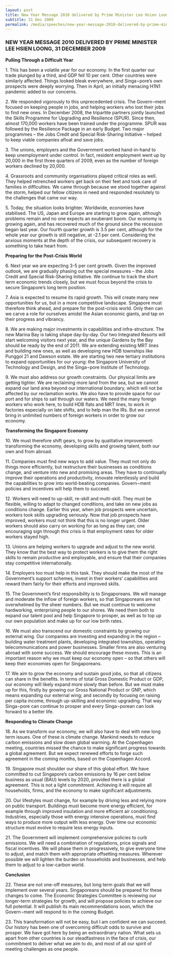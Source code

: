 ```yaml
---
layout: post
title: New Year Message 2010 delivered by Prime Minister Lee Hsien Loong, 31 December 2009
subtitle: 31 Dec 2009
permalink: /media/speeches/new-year-message-2010-delivered-by-prime-minister-lee-hsien-loong-31-december-2009
---
```


### NEW YEAR MESSAGE 2010 DELIVERED BY PRIME MINISTER LEE HSIEN LOONG, 31 DECEMBER 2009

**Pulling Through a Difficult Year**

1\. This has been a volatile year for our economy. In the first quarter our trade plunged by a third, and GDP fell 10 per cent. Other countries were similarly affected. Things looked bleak everywhere, and Singa¬pore’s own prospects were deeply worrying. Then in April, an initially menacing H1N1 pandemic added to our concerns.

2\. We responded vigorously to this unprecedented crisis. The Govern¬ment focused on keeping people in jobs, and helping workers who lost their jobs to find new ones. In December 2008, the tripartite partners jointly launched the Skills Programme for Upgrading and Resilience (SPUR). Since then, almost 170,000 workers have been trained under the programme. SPUR was followed by the Resilience Package in an early Budget. Two major programmes – the Jobs Credit and Special Risk-Sharing Initiative – helped to keep viable companies afloat and save jobs.

3\. The unions, employers and the Government worked hand-in-hand to keep unemployment under control. In fact, resident employment went up by 20,000 in the first three quarters of 2009, even as the number of foreign workers declined by 20,000.

4\. Grassroots and community organisations played critical roles as well. They helped retrenched workers get back on their feet and took care of families in difficulties. We came through because we stood together against the storm, helped our fellow citizens in need and responded resolutely to the challenges that came our way.

5\. Today, the situation looks brighter. Worldwide, economies have stabilised. The US, Japan and Europe are starting to grow again, although problems remain and no one expects an exuberant boom. Our economy is growing again, and has recovered much of the ground since the recession began last year. Our fourth quarter growth is 3.5 per cent, although for the whole year our growth is still negative, at -2.1 per cent. Considering the anxious moments at the depth of the crisis, our subsequent recovery is something to take heart from.

**Preparing for the Post-Crisis World**

6\. Next year we are expecting 3-5 per cent growth. Given the improved outlook, we are gradually phasing out the special measures – the Jobs Credit and Special Risk-Sharing Initiative. We continue to track the short term economic trends closely, but we must focus beyond the crisis to secure Singapore’s long term position.

7\. Asia is expected to resume its rapid growth. This will create many new opportunities for us, but in a more competitive landscape. Singapore must therefore think ahead, and prepare for the post-crisis world. Only then can we carve a role for ourselves amidst the Asian economic giants, and tap on their progress and vibrancy.

8\. We are making major investments in capabilities and infra-structure. The new Marina Bay is taking shape day-by-day. Our two Integrated Resorts will start welcoming visitors next year, and the unique Gardens by the Bay should be ready by the end of 2011. We are extending existing MRT lines and building new ones, as well as developing new HDB townships like Punggol 21 and Dawson estate. We are starting two new tertiary institutions to expand opportunities for our young: the Singapore University of Technology and Design, and the Singa¬pore Institute of Technology.

9\. We must also address our growth constraints. Our physical limits are getting tighter. We are reclaiming more land from the sea, but we cannot expand our land area beyond our international boundary, which will not be affected by our reclamation works. We also have to provide space for our port and for ships to sail through our waters. We need the many foreign workers who work here, to build HDB flats and MRT lines, to work in factories especially on late shifts, and to help man the IRs. But we cannot bring in unlimited numbers of foreign workers in order to grow our economy.

**Transforming the Singapore Economy**

10\. We must therefore shift gears, to grow by qualitative improvement: transforming the economy, developing skills and growing talent, both our own and from abroad.

11\. Companies must find new ways to add value. They must not only do things more efficiently, but restructure their businesses as conditions change, and venture into new and promising areas. They have to continually improve their operations and productivity, innovate relentlessly and build the capabilities to grow into world-beating companies. Govern¬ment policies and incentives will help them to succeed.

12\. Workers will need to up-skill, re-skill and multi-skill. They must be flexible, willing to adapt to changed conditions, and take on new jobs as conditions change. Earlier this year, when job prospects were uncertain, workers took skills upgrading seriously. Now that job prospects have improved, workers must not think that this is no longer urgent. Older workers should also carry on working for as long as they can; one encouraging sign through this crisis is that employment rates for older workers stayed high.

13\. Unions are helping workers to upgrade and adjust to the new world. They know that the best way to protect workers is to give them the right skills to remain productive and employable, and ensure that their companies stay competitive internationally.

14\. Employers too must help in this task. They should make the most of the Government’s support schemes, invest in their workers’ capabilities and reward them fairly for their efforts and improved skills.

15\. The Government’s first responsibility is to Singaporeans. We will manage and moderate the inflow of foreign workers, so that Singaporeans are not overwhelmed by the sheer numbers. But we must continue to welcome hardworking, enterprising people to our shores. We need them both to expand our talent pool and help Singapore to prosper, as well as to top up our own population and make up for our low birth rates.

16\. We must also transcend our domestic constraints by growing our external wing. Our companies are investing and expanding in the region – building water treatment plants, developing integrated townships, operating telecommunications and power businesses. Smaller firms are also venturing abroad with some success. We should encourage these moves. This is an important reason why we must keep our economy open – so that others will keep their economies open for Singaporeans.

17\. We aim to grow the economy and sustain good jobs, so that all citizens can share in the benefits. In terms of total Gross Domestic Product or GDP, our economy will likely expand more slowly than before. But we must make up for this, firstly by growing our Gross National Product or GNP, which means expanding our external wing; and secondly by focusing on raising per capita income, through up-skilling and economic upgrading. That way Singa¬pore can continue to prosper and every Singa¬porean can look forward to a better life.

**Responding to Climate Change**

18\. As we transform our economy, we will also have to deal with new long term issues. One of these is climate change. Mankind needs to reduce carbon emissions and slow down global warming. At the Copenhagen meeting, countries missed the chance to make significant progress towards a global agreement. But we expect renewed efforts to forge such agreement in the coming months, based on the Copenhagen Accord.

19\. Singapore must shoulder our share of this global effort. We have committed to cut Singapore’s carbon emissions by 16 per cent below business as usual (BAU) levels by 2020, provided there is a global agreement. This is not a light commitment. Achieving it will require all households, firms, and the economy to make significant adjustments.

20\. Our lifestyles must change, for example by driving less and relying more on public transport. Buildings must become more energy efficient, for example through improved insulation and more efficient air conditioning. Industries, especially those with energy intensive operations, must find ways to produce more output with less energy. Over time our economic structure must evolve to require less energy inputs.

21\. The Government will implement comprehensive policies to curb emissions. We will need a combination of regulations, price signals and fiscal incentives. We will phase them in progressively, to give everyone time to adjust, and match them with appropriate offsetting measures. Wherever possible we will lighten the burden on households and businesses, and help them to adjust to a low-carbon world.

**Conclusion**

22\. These are not one-off measures, but long term goals that we will implement over several years. Singaporeans should be prepared for these changes to come. The Economic Strategies Committee is reviewing our longer-term strategies for growth, and will propose policies to achieve our full potential. It will publish its main recommendations soon, which the Govern¬ment will respond to in the coming Budget.

23\. This transformation will not be easy, but I am confident we can succeed. Our history has been one of overcoming difficult odds to survive and prosper. We have got here by being an extraordinary nation. What sets us apart from other countries is our steadfastness in the face of crisis, our commitment to deliver what we aim to do, and most of all our spirit of meeting challenges as one people.
